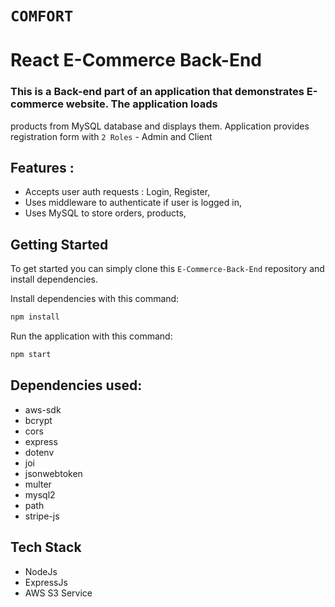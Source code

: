 # `COMFORT`
# React E-Commerce Back-End

### This is a Back-end part of an application that demonstrates E-commerce website. The application loads 
products from MySQL database and displays them. Application provides registration form with `2 Roles` - Admin and Client

## Features :
- Accepts user auth requests : Login, Register,
- Uses middleware to authenticate if user is logged in,
- Uses MySQL to store orders, products,

## Getting Started
To get started  you can simply clone this `E-Commerce-Back-End` repository and install dependencies.

Install dependencies with this command:
```bash
npm install
```

Run the application with this command:
```bash
npm start
```

## Dependencies used:
* aws-sdk
* bcrypt
* cors
* express
* dotenv
* joi
* jsonwebtoken
* multer
* mysql2
* path
* stripe-js

## Tech Stack
* NodeJs
* ExpressJs
* AWS S3 Service
